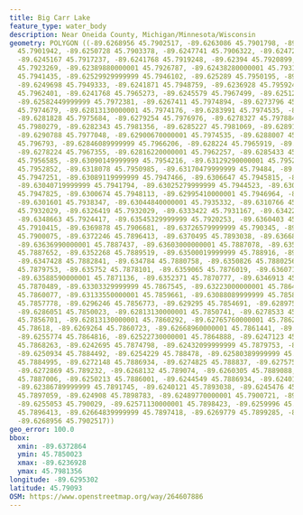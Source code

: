 ```yaml
---
title: Big Carr Lake
feature_type: water_body
description: Near Oneida County, Michigan/Minnesota/Wisconsin
geometry: POLYGON ((-89.6268956 45.7902517, -89.6263086 45.7901798, -89.62564949999999
  45.7901942, -89.6250728 45.7903378, -89.6247741 45.7906322, -89.6247226 45.7911421,
  -89.6245167 45.7917237, -89.6241768 45.7919248, -89.62394 45.7920899, -89.62383699999999
  45.7923269, -89.62389880000001 45.7926787, -89.62438280000001 45.7931885, -89.6252581
  45.7941435, -89.62529929999999 45.7946102, -89.625289 45.7950195, -89.6250831 45.7952564,
  -89.6249698 45.7949333, -89.6241871 45.7948759, -89.6236928 45.7959242, -89.62390910000001
  45.7962401, -89.6241768 45.7965273, -89.6245579 45.7967499, -89.6251243 45.7970084,
  -89.62582449999999 45.7972381, -89.6267411 45.7974894, -89.6273796 45.7975468, -89.6277606
  45.7974679, -89.62813130000001 45.7974176, -89.6283991 45.7974535, -89.628533 45.7975325,
  -89.6281828 45.7975684, -89.6279254 45.7976976, -89.6278327 45.7978843, -89.62799750000001
  45.7980279, -89.6282343 45.7981356, -89.6285227 45.7981069, -89.62891399999999 45.7979274,
  -89.6290788 45.7977048, -89.62900670000001 45.7974535, -89.6288007 45.7973674, -89.62862560000001
  45.796793, -89.62846089999999 45.7966206, -89.628224 45.7965919, -89.6277709 45.7970586,
  -89.6278224 45.7967355, -89.62816220000001 45.7962257, -89.6285433 45.7959601, -89.6296555
  45.7956585, -89.63090149999999 45.7954216, -89.63129290000001 45.7952277, -89.63169449999999
  45.7952852, -89.6318078 45.7950985, -89.63170479999999 45.79484, -89.63122079999999
  45.7947251, -89.63089119999999 45.7947466, -89.6306647 45.7945815, -89.6305617 45.7942727,
  -89.63040719999999 45.7941794, -89.63025279999999 45.7944523, -89.63023219999999
  45.7947825, -89.6300674 45.7948113, -89.62995410000001 45.7946964, -89.6300262 45.7941363,
  -89.6301601 45.7938347, -89.63044840000001 45.7935332, -89.6310766 45.7933106, -89.6319931
  45.7932029, -89.6326419 45.7932029, -89.6333422 45.7931167, -89.63422780000001 45.7928008,
  -89.6348663 45.7924417, -89.63545329999999 45.7920253, -89.6360403 45.7915514, -89.63651400000001
  45.7910415, -89.6369878 45.7906681, -89.63726579999999 45.790345, -89.63728639999999
  45.7900075, -89.6372246 45.7896413, -89.6370495 45.7893038, -89.6366891 45.7889447,
  -89.63636990000001 45.7887437, -89.63603000000001 45.7887078, -89.63552540000001
  45.7887652, -89.6352268 45.7889519, -89.63500019999999 45.788916, -89.6348045 45.7886072,
  -89.6347428 45.7882841, -89.634784 45.7880758, -89.6350826 45.7880256, -89.635443
  45.7879753, -89.635752 45.7878101, -89.6359065 45.7876019, -89.6360712 45.7874008,
  -89.63588590000001 45.7871136, -89.6352371 45.7870777, -89.6346913 45.7871567, -89.633785
  45.7870489, -89.63303329999999 45.7867545, -89.63223000000001 45.7864673, -89.6314885
  45.7860077, -89.63133550000001 45.7859661, -89.63088089999999 45.7858425, -89.6300777
  45.7857778, -89.6296246 45.7856773, -89.629295 45.7854691, -89.62897580000001 45.7851172,
  -89.6286051 45.7850023, -89.62813130000001 45.7850741, -89.6278533 45.7853111, -89.62800780000001
  45.7856701, -89.62813130000001 45.7860292, -89.62765760000001 45.7862159, -89.6273487
  45.78618, -89.6269264 45.7860723, -89.62668960000001 45.7861441, -89.6260511 45.786496,
  -89.6255774 45.7864816, -89.62522730000001 45.7864888, -89.6247123 45.7866109, -89.624424
  45.7868263, -89.6242695 45.7874798, -89.62432099999999 45.7879753, -89.6247535 45.7882554,
  -89.6250934 45.7884492, -89.6254229 45.788478, -89.62580389999999 45.7884564, -89.6262365
  45.7884995, -89.6272148 45.7886934, -89.6274825 45.788837, -89.6275752 45.7890955,
  -89.6272869 45.789232, -89.6268132 45.789074, -89.6260305 45.7889088, -89.62564949999999
  45.7887006, -89.6250213 45.7886001, -89.6244549 45.7886934, -89.6240121 45.7888442,
  -89.62386789999999 45.7891745, -89.6240121 45.7893038, -89.6245476 45.7894761, -89.6247844
  45.7897059, -89.624908 45.7898783, -89.62489770000001 45.7900721, -89.6252787 45.7900865,
  -89.6255053 45.790029, -89.62571130000001 45.7898423, -89.6259996 45.789749, -89.62612319999999
  45.7896413, -89.62664839999999 45.7897418, -89.6269779 45.7899285, -89.6269779 45.7901152,
  -89.6268956 45.7902517))
geo_error: 100.0
bbox:
  xmin: -89.6372864
  ymin: 45.7850023
  xmax: -89.6236928
  ymax: 45.7981356
longitude: -89.6295302
latitude: 45.79093
OSM: https://www.openstreetmap.org/way/264607886
---
```


